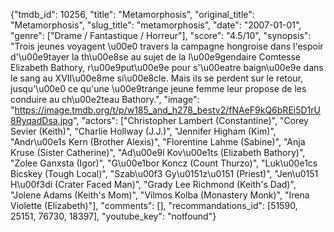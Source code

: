 {"tmdb_id": 10256, "title": "Metamorphosis", "original_title": "Metamorphosis", "slug_title": "metamorphosis", "date": "2007-01-01", "genre": ["Drame / Fantastique / Horreur"], "score": "4.5/10", "synopsis": "Trois jeunes voyagent \u00e0 travers la campagne hongroise dans l'espoir d'\u00e9tayer la th\u00e8se au sujet de la l\u00e9gendaire Comtesse Elizabeth Bathory, r\u00e9put\u00e9e pour s'\u00eatre baign\u00e9e dans le sang au XVII\u00e8me si\u00e8cle. Mais ils se perdent sur le retour, jusqu'\u00e0 ce qu'une \u00e9trange jeune femme leur propose de les conduire au ch\u00e2teau Bathory.", "image": "https://image.tmdb.org/t/p/w185_and_h278_bestv2/fNAeF9kQ6bREi5D1rU8RyqadDsa.jpg", "actors": ["Christopher Lambert (Constantine)", "Corey Sevier (Keith)", "Charlie Hollway (J.J.)", "Jennifer Higham (Kim)", "Andr\u00e1s Kern (Brother Alexis)", "Florentine Lahme (Sabine)", "Anja Kruse (Sister Catherine)", "Ad\u00e9l Kov\u00e1ts (Elizabeth Bathory)", "Zolee Ganxsta (Igor)", "G\u00e1bor Koncz (Count Thurzo)", "Luk\u00e1cs Bicskey (Tough Local)", "Szab\u00f3 Gy\u0151z\u0151 (Priest)", "Jen\u0151 H\u00f3di (Crater Faced Man)", "Grady Lee Richmond (Keith's Dad)", "Jolene Adams (Keith's Mom)", "Vilmos Kolba (Monastery Monk)", "Irena Violette (Elizabeth)"], "comments": [], "recommandations_id": [51590, 25151, 76730, 18397], "youtube_key": "notfound"}